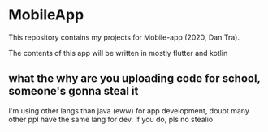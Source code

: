 # MobileApp
This repository contains my projects for Mobile-app (2020, Dan Tra).

The contents of this app will be written in mostly flutter and kotlin

## what the why are you uploading code for school, someone's gonna steal it
I'm using other langs than java (eww) for app development, doubt many other ppl have the same lang for dev. If you do, pls no stealio